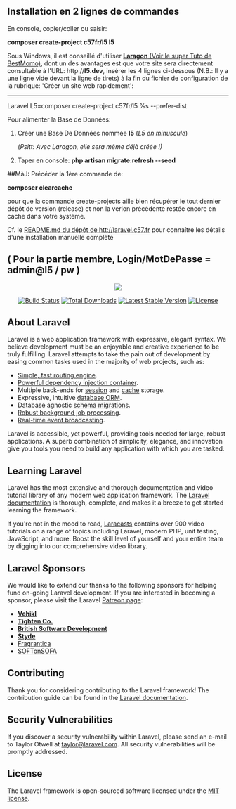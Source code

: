 
Installation en 2 lignes de commandes
----
En console, copier/coller ou saisir:

**composer create-project c57fr/l5 l5**

Sous Windows, il est conseillé d'utiliser [**Laragon** (Voir le super Tuto de BestMomo)](http://laravel.sillo.org/cours-laravel-5-3-les-bases-un-environnement-de-developpement), dont un des avantages est que votre site sera directement consultable à l'URL: http://**l5.dev**,  insérer les 4 lignes ci-dessous (N.B.: Il y a une ligne vide devant la ligne de tirets) à la fin du fichier de configuration de la rubrique: 'Créer un site web rapidement':


------------------------------------------------------

Laravel L5=composer create-project c57fr/l5 %s --prefer-dist


Pour alimenter la Base de Données:
1) Créer une Base De Données nommée **l5** (*L5 en minuscule*)

   *(Psitt: Avec Laragon, elle sera même déjà créée !)*
2) Taper en console: **php artisan migrate:refresh --seed**

##MàJ:
 Précéder la 1ère commande de:

**composer clearcache**

pour que la commande create-projects aille bien récupérer le tout dernier dépôt de version (release) et non la verion précédente restée encore en cache dans votre système.


Cf. le [README.md du dépôt de htt://laravel.c57.fr](https://github.com/c57fr/laravel/blob/master/readme.md) pour connaître les détails d'une installation manuelle complète

**( Pour la partie membre, Login/MotDePasse = admin@l5 / pw )**
----

<p align="center"><img src="https://laravel.com/assets/img/components/logo-laravel.svg"></p>

<p align="center">
<a href="https://travis-ci.org/laravel/framework"><img src="https://travis-ci.org/laravel/framework.svg" alt="Build Status"></a>
<a href="https://packagist.org/packages/laravel/framework"><img src="https://poser.pugx.org/laravel/framework/d/total.svg" alt="Total Downloads"></a>
<a href="https://packagist.org/packages/laravel/framework"><img src="https://poser.pugx.org/laravel/framework/v/stable.svg" alt="Latest Stable Version"></a>
<a href="https://packagist.org/packages/laravel/framework"><img src="https://poser.pugx.org/laravel/framework/license.svg" alt="License"></a>
</p>

## About Laravel

Laravel is a web application framework with expressive, elegant syntax. We believe development must be an enjoyable and creative experience to be truly fulfilling. Laravel attempts to take the pain out of development by easing common tasks used in the majority of web projects, such as:

- [Simple, fast routing engine](https://laravel.com/docs/routing).
- [Powerful dependency injection container](https://laravel.com/docs/container).
- Multiple back-ends for [session](https://laravel.com/docs/session) and [cache](https://laravel.com/docs/cache) storage.
- Expressive, intuitive [database ORM](https://laravel.com/docs/eloquent).
- Database agnostic [schema migrations](https://laravel.com/docs/migrations).
- [Robust background job processing](https://laravel.com/docs/queues).
- [Real-time event broadcasting](https://laravel.com/docs/broadcasting).

Laravel is accessible, yet powerful, providing tools needed for large, robust applications. A superb combination of simplicity, elegance, and innovation give you tools you need to build any application with which you are tasked.

## Learning Laravel

Laravel has the most extensive and thorough documentation and video tutorial library of any modern web application framework. The [Laravel documentation](https://laravel.com/docs) is thorough, complete, and makes it a breeze to get started learning the framework.

If you're not in the mood to read, [Laracasts](https://laracasts.com) contains over 900 video tutorials on a range of topics including Laravel, modern PHP, unit testing, JavaScript, and more. Boost the skill level of yourself and your entire team by digging into our comprehensive video library.

## Laravel Sponsors

We would like to extend our thanks to the following sponsors for helping fund on-going Laravel development. If you are interested in becoming a sponsor, please visit the Laravel [Patreon page](http://patreon.com/taylorotwell):

- **[Vehikl](http://vehikl.com)**
- **[Tighten Co.](https://tighten.co)**
- **[British Software Development](https://www.britishsoftware.co)**
- **[Styde](https://styde.net)**
- [Fragrantica](https://www.fragrantica.com)
- [SOFTonSOFA](https://softonsofa.com/)

## Contributing

Thank you for considering contributing to the Laravel framework! The contribution guide can be found in the [Laravel documentation](http://laravel.com/docs/contributions).

## Security Vulnerabilities

If you discover a security vulnerability within Laravel, please send an e-mail to Taylor Otwell at taylor@laravel.com. All security vulnerabilities will be promptly addressed.

## License

The Laravel framework is open-sourced software licensed under the [MIT license](http://opensource.org/licenses/MIT).
